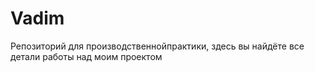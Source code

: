 # Vadim
Репозиторий для производственнойпрактики, здесь вы найдёте все детали работы над моим проектом 
